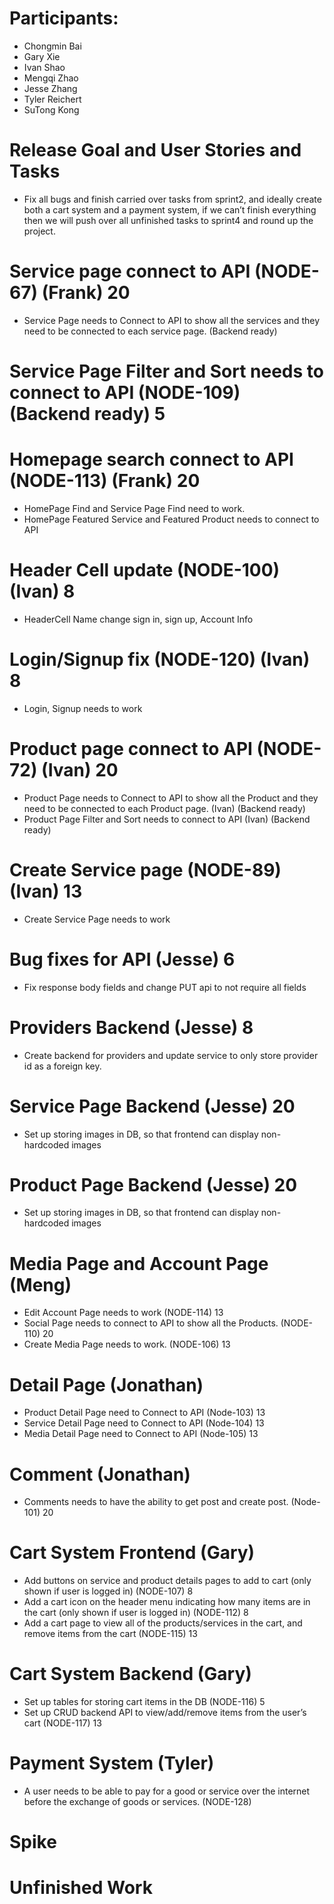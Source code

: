 # Participants:
- Chongmin Bai
- Gary Xie
- Ivan Shao
- Mengqi Zhao
- Jesse Zhang
- Tyler Reichert
- SuTong Kong

# Release Goal and User Stories and Tasks
- Fix all bugs and finish carried over tasks from sprint2, and ideally create both a cart system and a payment system, if we can’t finish everything then we will push over all unfinished tasks to sprint4 and round up the project.

# Service page connect to API (NODE-67) (Frank) 20
- Service Page needs to Connect to API to show all the services and they need to be connected to each service page.  (Backend ready)
# Service Page Filter and Sort needs to connect to API (NODE-109) (Backend ready) 5

# Homepage search connect to API (NODE-113) (Frank) 20
- HomePage Find and Service Page Find need to work. 
- HomePage Featured Service and Featured Product needs to connect to API

# Header Cell update  (NODE-100) (Ivan) 8
- HeaderCell Name change sign in, sign up, Account Info 

# Login/Signup fix (NODE-120) (Ivan) 8
- Login, Signup needs to work 

# Product page connect to API (NODE-72) (Ivan) 20
- Product Page needs to Connect to API to show all the Product and they need to be connected to each Product page. (Ivan) (Backend ready)
- Product Page Filter and Sort needs to connect to API (Ivan) (Backend ready)

# Create Service page (NODE-89) (Ivan) 13
- Create Service Page needs to work

# Bug fixes for API (Jesse) 6
- Fix response body fields and change PUT api to not require all fields

# Providers Backend (Jesse) 8
- Create backend for providers and update service to only store provider id as a foreign key.

# Service Page Backend (Jesse) 20
- Set up storing images in DB, so that frontend can display non-hardcoded images

# Product Page Backend (Jesse) 20
- Set up storing images in DB, so that frontend can display non-hardcoded images
 
# Media Page and Account Page (Meng)
- Edit Account Page needs to work (NODE-114) 13
- Social Page needs to connect to API to show all the Products. (NODE-110) 20
- Create Media Page needs to work. (NODE-106) 13
 
# Detail Page (Jonathan)
- Product Detail Page need to Connect to API (Node-103) 13
- Service Detail Page need to Connect to API (Node-104) 13
- Media Detail Page need to Connect to API (Node-105) 13

# Comment (Jonathan)
- Comments needs to have the ability to get post and create post. (Node-101) 20
 
# Cart System Frontend (Gary)
- Add buttons on service and product details pages to add to cart (only shown if user is logged in) (NODE-107) 8
- Add a cart icon on the header menu indicating how many items are in the cart (only shown if user is logged in) (NODE-112) 8
- Add a cart page to view all of the products/services in the cart, and remove items from the cart (NODE-115) 13

# Cart System Backend (Gary)
- Set up tables for storing cart items in the DB (NODE-116) 5
- Set up CRUD backend API to view/add/remove items from the user’s cart (NODE-117) 13

# Payment System (Tyler)
- A user needs to be able to pay for a good or service over the internet before the exchange of goods or services. (NODE-128)

# Spike
 
# Unfinished Work




